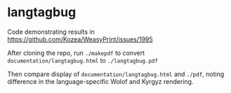 # langtagbug

Code demonstrating results in https://github.com/Kozea/WeasyPrint/issues/1995

After cloning the repo, run `./makepdf` to convert `documentation/langtagbug.html` to `./langtagbug.pdf`

Then compare display of `documentation/langtagbug.html` and `./pdf`, noting difference in the language-specific Wolof and Kyrgyz rendering.
